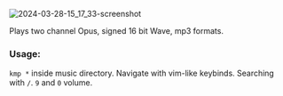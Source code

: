 ![2024-03-28-15_17_33-screenshot](https://github.com/korei999/kmp/assets/93387739/ba7c6039-691c-4b43-a9d6-7a3208452aff)

Plays two channel Opus, signed 16 bit Wave, mp3 formats.
### Usage:
```kmp *``` inside music directory.
Navigate with vim-like keybinds.
Searching with `/`.
`9` and `0` volume.
